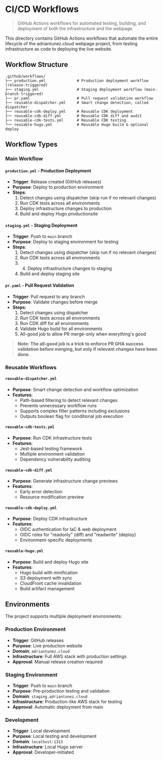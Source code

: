 # CI/CD Workflows

> GitHub Actions workflows for automated testing, building, and deployment of both the infrastructure and the webpage.

This directory contains GitHub Actions workflows that automate the entire lifecycle of the adriantunez.cloud webpage project, from testing infrastructure as code to deploying the live website.

## Workflow Structure

```
.github/workflows/
├── production.yml              # Production deployment workflow (release-triggered)
├── staging.yml                 # Staging deployment workflow (main-branch triggered)
├── pr.yaml                     # Pull request validation workflow
├── reusable-dispatcher.yml     # Smart change detection, called dispatcher
├── reusable-cdk-deploy.yml     # Reusable CDK deployment
├── reusable-cdk-diff.yml       # Reusable CDK diff and audit
├── reusable-cdk-tests.yml      # Reusable CDK testing
└── reusable-hugo.yml           # Reusable Hugo build & optional deploy
```

## Workflow Types

### Main Workflow

#### `production.yml` - Production Deployment

- **Trigger**: Release created (GitHub releases)
- **Purpose**: Deploy to production environment
- **Steps**:
  1. Detect changes using dispatcher (skip run if no relevant changes)
  2. Run CDK tests across all environments
  3. Deploy infrastructure changes to production
  4. Build and deploy Hugo productionsite

#### `staging.yml` - Staging Deployment

- **Trigger**: Push to `main` branch
- **Purpose**: Deploy to staging environment for testing
- **Steps**:
  1. Detect changes using dispatcher (skip run if no relevant changes)
  2. Run CDK tests across all environments
  3. 4. Deploy infrastructure changes to staging
  4. Build and deploy staging site

#### `pr.yaml` - Pull Request Validation

- **Trigger**: Pull request to any branch
- **Purpose**: Validate changes before merge
- **Steps**:
  1. Detect changes using dispatcher
  2. Run CDK tests across all environments
  3. Run CDK diff for all environments
  4. Validate Hugo build for all environments
  5. All-good job to allow PR merge-only when everything's good

> **Note: The all-good job is a trick to enforce PR GHA success validation before merging, but only if relevant changes have been done.**

### Reusable Workflows

#### `reusable-dispatcher.yml`

- **Purpose**: Smart change detection and workflow optimization
- **Features**:
  - Path-based filtering to detect relevant changes
  - Prevents unnecessary workflow runs
  - Supports complex filter patterns including exclusions
  - Outputs boolean flag for conditional job execution

#### `reusable-cdk-tests.yml`

- **Purpose**: Run CDK infrastructure tests
- **Features**:
  - Jest-based testing framework
  - Multiple environment validation
  - Dependency vulnerability auditing

#### `reusable-cdk-diff.yml`

- **Purpose**: Generate infrastructure change previews
- **Features**:
  - Early error detection
  - Resource modification preview

#### `reusable-cdk-deploy.yml`

- **Purpose**: Deploy CDK infrastructure
- **Features**:
  - OIDC authentication for IaC & web deployment
  - OIDC roles for "readonly" (diff) and "readwrite" (deploy)
  - Environment-specific deployments

#### `reusable-hugo.yml`

- **Purpose**: Build and deploy Hugo site
- **Features**:
  - Hugo build with minification
  - S3 deployment with sync
  - CloudFront cache invalidation
  - Build artifact management

## Environments

The project supports multiple deployment environments:

### Production Environment

- **Trigger**: GitHub releases
- **Purpose**: Live production website
- **Domain**: `adriantunez.cloud`
- **Infrastructure**: Full AWS stack with production settings
- **Approval**: Manual release creation required

### Staging Environment

- **Trigger**: Push to `main` branch
- **Purpose**: Pre-production testing and validation
- **Domain**: `staging.adriantunez.cloud`
- **Infrastructure**: Production-like AWS stack for testing
- **Approval**: Automatic deployment from main

### Development

- **Trigger**: Local development
- **Purpose**: Local testing and development
- **Domain**: `localhost:1313`
- **Infrastructure**: Local Hugo server
- **Approval**: Developer-initiated
